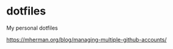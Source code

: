 dotfiles
========

My personal dotfiles

https://mherman.org/blog/managing-multiple-github-accounts/
